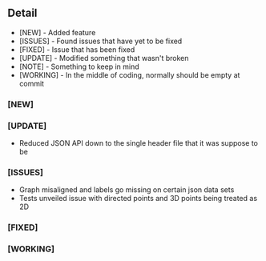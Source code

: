 ## Detail
- [NEW]       - Added feature
- [ISSUES]     - Found issues that have yet to be fixed
- [FIXED]     - Issue that has been fixed
- [UPDATE]    - Modified something that wasn't broken
- [NOTE]      - Something to keep in mind
- [WORKING]   - In the middle of coding, normally should be empty at commit

### [NEW]


### [UPDATE]
- Reduced JSON API down to the single header file that it was suppose to be

### [ISSUES] 
- Graph misaligned and labels go missing on certain json data sets
- Tests unveiled issue with directed points and 3D points being treated as 2D

### [FIXED]

### [WORKING]
